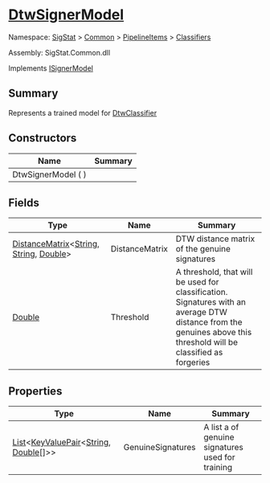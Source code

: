 # [DtwSignerModel](./DtwSignerModel.md)

Namespace: [SigStat]() > [Common](./../../README.md) > [PipelineItems]() > [Classifiers](./README.md)

Assembly: SigStat.Common.dll

Implements [ISignerModel](./../../Pipeline/ISignerModel.md)

## Summary
Represents a trained model for [DtwClassifier](https://github.com/hargitomi97/sigstat/tree/develop/docs/md/SigStat/Common/SigStat.Common.PipelineItems.Classifiers.DtwClassifier.md)

## Constructors

| Name | Summary | 
| --- | --- | 
| DtwSignerModel (  ) |  | 


## Fields

| Type | Name | Summary | 
| --- | --- | --- | 
| [DistanceMatrix](./../../DistanceMatrix-3.md)\<[String](https://docs.microsoft.com/en-us/dotnet/api/System.String), [String](https://docs.microsoft.com/en-us/dotnet/api/System.String), [Double](https://docs.microsoft.com/en-us/dotnet/api/System.Double)> | DistanceMatrix | DTW distance matrix of the genuine signatures | 
| [Double](https://docs.microsoft.com/en-us/dotnet/api/System.Double) | Threshold | A threshold, that will be used for classification. Signatures with  an average DTW distance from the genuines above this threshold will  be classified as forgeries | 


## Properties

| Type | Name | Summary | 
| --- | --- | --- | 
| [List](https://docs.microsoft.com/en-us/dotnet/api/System.Collections.Generic.List-1)\<[KeyValuePair](https://docs.microsoft.com/en-us/dotnet/api/System.Collections.Generic.KeyValuePair-2)\<[String](https://docs.microsoft.com/en-us/dotnet/api/System.String), [Double](https://docs.microsoft.com/en-us/dotnet/api/System.Double)[]>> | GenuineSignatures | A list a of genuine signatures used for training | 


